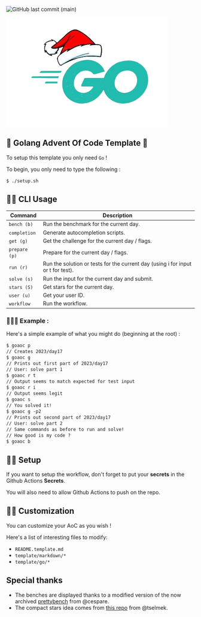 ![GitHub last commit (main)](https://img.shields.io/github/last-commit/yyewolf/goaoc-2023/main)

![Golang logo](./template/readme/logo.png)

## 🎄 Golang Advent Of Code Template 🎅

To setup this template you only need `Go` !

To begin, you only need to type the following :

```
$ ./setup.sh
```

## 🎄🎄 CLI Usage

| Command       | Description                                                                      |
| ------------- | -------------------------------------------------------------------------------- |
| `bench (b)`   | Run the benchmark for the current day.                                           |
| `completion`  | Generate autocompletion scripts.                                                 |
| `get (g)`     | Get the challenge for the current day / flags.                                   |
| `prepare (p)` | Prepare for the current day / flags.                                             |
| `run (r)`     | Run the solution or tests for the current day (using i for input or t for test). |
| `solve (s)`   | Run the input for the current day and submit.                                    |
| `stars (S)`   | Get stars for the current day.                                                   |
| `user (u)`    | Get your user ID.                                                                |
| `workflow`    | Run the workflow.                                                                |

### 🎄🎄🎄 Example :

Here's a simple example of what you might do (beginning at the root) :

```
$ goaoc p
// Creates 2023/day17 
$ goaoc g 
// Prints out first part of 2023/day17
// User: solve part 1
$ goaoc r t 
// Output seems to match expected for test input 
$ goaoc r i
// Output seems legit
$ goaoc s
// You solved it!
$ goaoc g -p2
// Prints out second part of 2023/day17
// User: solve part 2
// Same commands as before to run and solve!
// How good is my code ?
$ goaoc b
```

## 🎄🎄 Setup

If you want to setup the workflow, don't forget to put your **secrets** in the Github Actions **Secrets**.

You will also need to allow Github Actions to push on the repo.


## 🎄🎄 Customization

You can customize your AoC as you wish !

Here's a list of interesting files to modify:

- `README.template.md`
- `template/markdown/*`
- `template/go/*`

## Special thanks

- The benches are displayed thanks to a modified version of the now archived [prettybench](https://github.com/cespare/prettybench) from @cespare.
- The compact stars idea comes from [this repo](https://github.com/tselmek/advent-of-code) from @tselmek.
